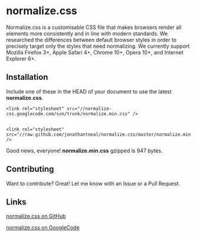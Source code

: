 normalize.css
=============

Normalize.css is a customisable CSS file that makes browsers render all elements more consistently and in line with modern standards. We researched the differences between default browser styles in order to precisely target only the styles that need normalizing.  We currently support Mozilla Firefox 3+, Apple Safari 4+, Chrome 10+, Opera 10+, and Internet Explorer 6+.

Installation
-----------

Include one of these in the HEAD of your document to use the latest **normalize.css**.

    <link rel="stylesheet" src="//normalize-css.googlecode.com/svn/trunk/normalize.min.css" />


    <link rel="stylesheet" src="//raw.github.com/jonathantneal/normalize.css/master/normalize.min.css" />

Good news, everyone! **normalize.min.css** gzipped is 947 bytes.

Contributing
------------

Want to contribute? Great! Let me know with an Issue or a Pull Request.

Links
------------

[normalize.css on GitHub](https://github.com/jonathantneal/normalize.css)

[normalize.css on GoogleCode](https://normalize-css.googlecode.com/)